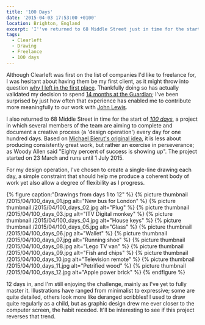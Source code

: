 ```yaml
---
title: '100 Days'
date: '2015-04-03 17:53:00 +0100'
location: Brighton, England
excerpt: 'I''ve returned to 68 Middle Street just in time for the start of *100 days*, a collaborative project where the aim is to complete a creative process every day for one hundred days.'
tags:
  - Clearleft
  - Drawing
  - Freelance
  - 100 days
---
```

Although Clearleft was first on the list of companies I'd like to freelance for, I was hesitant about having them be my first client, as it might throw into question [why I left in the first place][1]. Thankfully doing so has actually validated my decision to spend [14 months at the Guardian][2]; I've been surprised by just how often that experience has enabled me to contribute more meaningfully to our work with [John Lewis][3].

I also returned to 68 Middle Street in time for the start of *[100 days][4]*, a project in which several members of the team are aiming to complete and document a creative process (a 'design operation') every day for one hundred days. Based on [Michael Bierut's original idea][5], it is less about producing consistently great work, but rather an exercise in perseverance; as Woody Allen said "Eighty percent of success is showing up". The project started on 23 March and runs until 1 July 2015.

For my design operation, I've chosen to create a single-line drawing each day, a simple constraint that should help me produce a coherent body of work yet also allow a degree of flexibility as I progress.

{% figure caption:"Drawings from days 1 to 12" %}
{% picture thumbnail /2015/04/100_days_01.jpg alt="New bus for London" %}
{% picture thumbnail /2015/04/100_days_02.jpg alt="Plug" %}
{% picture thumbnail /2015/04/100_days_03.jpg alt="ITV Digital monkey" %}
{% picture thumbnail /2015/04/100_days_04.jpg alt="House keys" %}
{% picture thumbnail /2015/04/100_days_05.jpg alt="Glass" %}
{% picture thumbnail /2015/04/100_days_06.jpg alt="Wallet" %}
{% picture thumbnail /2015/04/100_days_07.jpg alt="Running shoe" %}
{% picture thumbnail /2015/04/100_days_08.jpg alt="Lego TV van" %}
{% picture thumbnail /2015/04/100_days_09.jpg alt="Fish and chips" %}
{% picture thumbnail /2015/04/100_days_10.jpg alt="Television remote" %}
{% picture thumbnail /2015/04/100_days_11.jpg alt="Petrified wood" %}
{% picture thumbnail /2015/04/100_days_12.jpg alt="Apple power brick" %}
{% endfigure %}

12 days in, and I'm still enjoying the challenge, mainly as I've yet to fully master it. Illustrations have ranged from minimalist to expressive; some are quite detailed, others look more like deranged scribbles! I used to draw quite regularly as a child, but as graphic design drew me ever closer to the computer screen, the habit receded. It'll be interesting to see if this project reverses that trend.

[1]: /2013/10/moving_in_moving_on
[2]: /2015/01/changing_gears
[3]: http://johnlewis.com
[4]: http://clearleft100days.tumblr.com
[5]: http://designobserver.com/feature/five-years-of-100-days/24678
